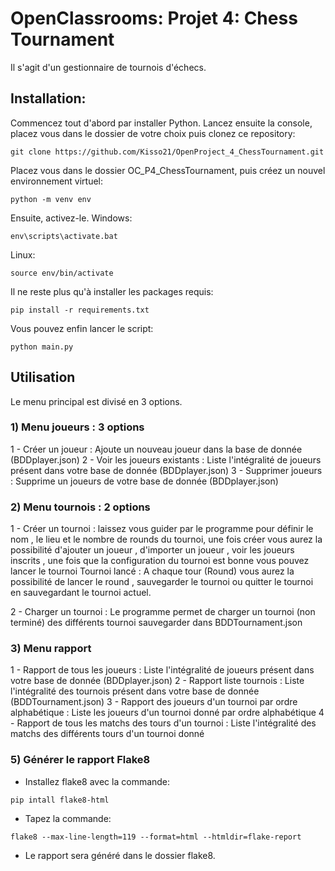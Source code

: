 
# OpenClassrooms: Projet 4: Chess Tournament
Il s'agit d'un gestionnaire de tournois d'échecs.
## Installation:
Commencez tout d'abord par installer Python.
Lancez ensuite la console, placez vous dans le dossier de votre choix puis clonez ce repository:
```
git clone https://github.com/Kisso21/OpenProject_4_ChessTournament.git
```
Placez vous dans le dossier OC_P4_ChessTournament, puis créez un nouvel environnement virtuel:
```
python -m venv env
```
Ensuite, activez-le.
Windows:
```
env\scripts\activate.bat
```
Linux:
```
source env/bin/activate
```
Il ne reste plus qu'à installer les packages requis:
```
pip install -r requirements.txt
```
Vous pouvez enfin lancer le script:
```
python main.py
```

## Utilisation
Le menu principal est divisé en 3 options.
### 1) Menu joueurs : 3 options
1 - Créer un joueur : Ajoute un nouveau joueur dans la base de donnée (BDDplayer.json)
2 - Voir les joueurs existants : Liste l'intégralité de joueurs présent dans votre base de donnée (BDDplayer.json)
3 - Supprimer joueurs : Supprime un joueurs de votre base de donnée (BDDplayer.json)

### 2) Menu tournois : 2 options
1 - Créer un tournoi : laissez vous guider par le programme pour définir le nom , le lieu et le nombre de rounds du tournoi, une fois créer vous aurez la possibilité d'ajouter un joueur , d'importer un joueur , voir les joueurs inscrits , une fois que la configuration du tournoi est bonne vous pouvez lancer le tournoi
Tournoi lancé : A chaque tour (Round) vous aurez la possibilité de lancer le round , sauvegarder le tournoi ou quitter le tournoi en sauvegardant le tournoi actuel.

2 - Charger un tournoi : Le programme permet de charger un tournoi (non terminé) des différents tournoi sauvegarder dans BDDTournament.json

### 3) Menu rapport
1 - Rapport de tous les joueurs : Liste l'intégralité de joueurs présent dans votre base de donnée (BDDplayer.json)
2 - Rapport liste tournois : Liste l'intégralité des tournois présent dans votre base de donnée (BDDTournament.json)
3 - Rapport des joueurs d'un tournoi par ordre alphabétique : Liste les joueurs d'un tournoi donné par ordre alphabétique
4 - Rapport de tous les matchs des tours d'un tournoi : Liste l'intégralité des matchs des différents tours d'un tournoi donné

### 5) Générer le rapport Flake8
- Installez flake8 avec la commande: 
```
pip intall flake8-html
```
- Tapez la commande:
```
flake8 --max-line-length=119 --format=html --htmldir=flake-report
```
- Le rapport sera généré dans le dossier flake8.

